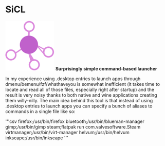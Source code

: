 # SiCL
![logo](sicl_logo.svg)
**Surprisingly simple command-based launcher**

In my experience using .desktop entries to launch apps through dmenu/bemenu/fzf/whathaveyou 
is somewhat inefficient (it takes time to locate and read all of those files, especially right after startup) 
and the result is very noisy thanks to both native and wine applications creating them willy-nilly. 
The main idea behind this tool is that instead of using .desktop entries to launch apps you can specify a bunch of aliases 
to commands in a single file  like so:

'''csv
firefox;/usr/bin/firefox
bluetooth;/usr/bin/blueman-manager
gimp;/usr/bin/gimp
steam;flatpak run com.valvesoftware.Steam
virtmanager;/usr/bin/virt-manager
helvum;/usr/bin/helvum
inkscape;/usr/bin/inkscape
'''
